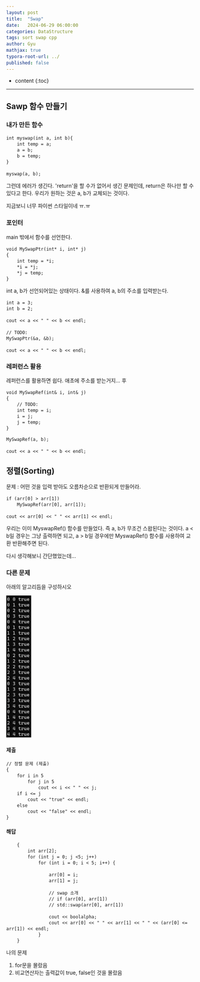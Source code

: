 ```yaml
---
layout: post
title:  "Swap"
date:   2024-06-29 06:00:00
categories: DataStructure
tags: sort swap cpp
author: Gyu
mathjax: true
typora-root-url: ../
published: false
---
```


* content
{:toc}

---
## Sawp 함수 만들기

### 내가  만든  함수

```
int myswap(int a, int b){
	int temp = a;
	a = b;
	b = temp;
}

myswap(a, b);
```

그런데 에러가 생긴다. 'return'을 할 수가 없어서 생긴 문제인데, return은 하나만 할 수 있다고 한다. 우리가 원하는 것은 a, b가 교체되는 것이다.

지금보니 너무 파이썬 스타일이네 ㅠ.ㅠ

### 포인터

main 밖에서 함수를 선언한다.

```
void MySwapPtr(int* i, int* j)
{
	int temp = *i;
	*i = *j;
	*j = temp;
}
```

int a, b가 선언되어있는 상태이다. &를 사용하여 a, b의 주소를 입력받는다.

```
int a = 3;
int b = 2;

cout << a << " " << b << endl;

// TODO:
MySwapPtr(&a, &b);

cout << a << " " << b << endl;
```



### 레퍼런스 활용

레퍼런스를 활용하면 쉽다. 애초에 주소를 받는거지... 후

```
void MySwapRef(int& i, int& j)
{
	// TODO:
	int temp = i;
	i = j;
	j = temp;
}
```

```
MySwapRef(a, b);

cout << a << " " << b << endl;
```



## 정렬(Sorting)

문제 : 어떤 것을 입력 받아도 오름차순으로 반환되게 만들어라.

```
if (arr[0] > arr[1])
	MySwapRef(arr[0], arr[1]);

cout << arr[0] << " " << arr[1] << endl;
```

우리는 이미 MyswapRef() 함수를 만들었다. 즉 a, b가 무조건 스왑된다는 것이다. a < b일 경우는 그냥 출력하면 되고, a > b일 경우에만 MyswapRef() 함수를 사용하여 교환 반환해주면 된다.

다시 생각해보니 간단했었는데...

### 다른 문제

아래의 알고리듬을 구성하시오

![image-20240630130429335](/../../assets/images/2024-06-29-swap/image-20240630130429335.png)

#### 제출

```
// 정렬 문제 (제출)
{
	for i in 5
		for j in 5
			cout << i << " " << j;
	if i <= j
		cout << "true" << endl;
	else
		cout << "false" << endl;
}
```



#### 해답

```
	{
		int arr[2];
		for (int j = 0; j <5; j++)
			for (int i = 0; i < 5; i++) {

				arr[0] = i;
				arr[1] = j;

				// swap 소개
				// if (arr[0], arr[1])
				// std::swap(arr[0], arr[1])

				cout << boolalpha;
				cout << arr[0] << " " << arr[1] << " " << (arr[0] <= arr[1]) << endl;
			}
	}
```

나의 문제

1. for문을 몰랐음
2. 비교연산자는 출력값이 true, false인 것을 몰랐음
